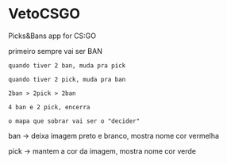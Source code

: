 # VetoCSGO

Picks&Bans app for CS:GO

primeiro sempre vai ser BAN

	quando tiver 2 ban, muda pra pick

	quando tiver 2 pick, muda pra ban

	2ban > 2pick > 2ban

	4 ban e 2 pick, encerra

	o mapa que sobrar vai ser o "decider"

ban -> deixa imagem preto e branco, mostra nome cor vermelha

pick -> mantem a cor da imagem, mostra nome cor verde
